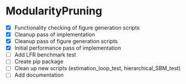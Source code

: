# ModularityPruning

- [X] Functionality checking of figure generation scripts
- [X] Cleanup pass of implementation
- [X] Cleanup pass of figure generation scripts
- [X] Initial performance pass of implementation
- [ ] Add LFR benchmark test
- [ ] Create pip package
- [ ] Clean up new scripts (estimation_loop_test, hierarchical_SBM_test)
- [ ] Add documentation
